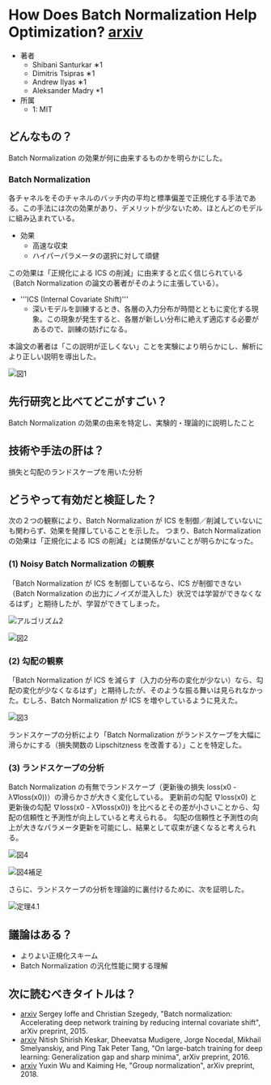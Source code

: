 # How Does Batch Normalization Help Optimization? [arxiv](https://arxiv.org/abs/1805.11604v3)

- 著者
    - Shibani Santurkar ∗1
    - Dimitris Tsipras ∗1
    - Andrew Ilyas ∗1
    - Aleksander Madry *1
- 所属
    - 1: MIT


## どんなもの？
Batch Normalization の効果が何に由来するものかを明らかにした。

### Batch Normalization
各チャネルをそのチャネルのバッチ内の平均と標準偏差で正規化する手法である。この手法には次の効果があり、デメリットが少ないため、ほとんどのモデルに組み込まれている。

- 効果
    - 高速な収束
    - ハイパーパラメータの選択に対して頑健

この効果は「正規化による ICS の削減」に由来すると広く信じられている（Batch Normalization の論文の著者がそのように主張している）。

- '''ICS (Internal Covariate Shift)'''
    - 深いモデルを訓練するとき、各層の入力分布が時間とともに変化する現象。この現象が発生すると、各層が新しい分布に絶えず適応する必要があるので、訓練の妨げになる。

本論文の著者は「この説明が正しくない」ことを実験により明らかにし、解析により正しい説明を導出した。

![図1](fig_1.jpg)


## 先行研究と比べてどこがすごい？
Batch Normalization の効果の由来を特定し、実験的・理論的に説明したこと


## 技術や手法の肝は？
損失と勾配のランドスケープを用いた分析


## どうやって有効だと検証した？
次の２つの観察により、Batch Normalization が ICS を制御／削減していないにも関わらず、効果を発揮していることを示した。
つまり、Batch Normalization の効果は「正規化による ICS の削減」とは関係がないことが明らかになった。

### (1) Noisy Batch Normalization の観察
「Batch Normalization が ICS を制御しているなら、ICS が制御できない（Batch Normalization の出力にノイズが混入した）状況では学習ができなくなるはず」と期待したが、学習ができてしまった。

![アルゴリズム2](algo_1.jpg)

![図2](fig_2.jpg)

### (2) 勾配の観察
「Batch Normalization が ICS を減らす（入力の分布の変化が少ない）なら、勾配の変化が少なくなるはず」と期待したが、そのような振る舞いは見られなかった。むしろ、Batch Normalization が ICS を増やしているように見えた。

![図3](fig_3.jpg)


ランドスケープの分析により「Batch Normalization がランドスケープを大幅に滑らかにする（損失関数の Lipschitzness を改善する）」ことを特定した。

### (3) ランドスケープの分析
Batch Normalization の有無でランドスケープ（更新後の損失 loss(x0 - λ∇loss(x0))）の滑らかさが大きく変化している。
更新前の勾配 ∇loss(x0) と更新後の勾配 ∇loss(x0 - λ∇loss(x0)) を比べるとその差が小さいことから、勾配の信頼性と予測性が向上していると考えられる。
勾配の信頼性と予測性の向上が大きなパラメータ更新を可能にし、結果として収束が速くなると考えられる。

![図4](fig_4.jpg)

![図4補足](fig_4_from_poster.jpg)


さらに、ランドスケープの分析を理論的に裏付けるために、次を証明した。


![定理4.1](theorem_4_1.jpg)


## 議論はある？
- よりよい正規化スキーム
- Batch Normalization の汎化性能に関する理解

## 次に読むべきタイトルは？
- [arxiv](https://arxiv.org/abs/1502.03167) Sergey Ioffe and Christian Szegedy, "Batch normalization: Accelerating deep network training by reducing internal covariate shift", arXiv preprint, 2015.
- [arxiv](https://arxiv.org/abs/1609.04836) Nitish Shirish Keskar, Dheevatsa Mudigere, Jorge Nocedal, Mikhail Smelyanskiy, and Ping Tak Peter Tang, "On large-batch training for deep learning: Generalization gap and sharp minima",  arXiv preprint, 2016.
- [arxiv](https://arxiv.org/abs/1803.08494) Yuxin Wu and Kaiming He, "Group normalization", arXiv preprint, 2018.
